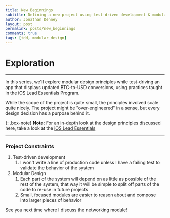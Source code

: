 ```yaml
---
title: New Beginnings
subtitle: Defining a new project using test-driven development & modular design
author: Jonathan Denney
layout: post
permalink: posts/new_beginnings
comments: true
tags: [tdd, modular_design]
---
```


# Exploration

___

In this series, we'll explore modular design principles while test-driving an app that displays updated BTC-to-USD conversions, using practices taught in the iOS Lead Essentials Program.

While the scope of the project is quite small, the principles involved scale quite nicely. The project might be "over-engineered" in a sense, but every design decision has a purpose behind it.

{: .box-note}
**Note:** For an in-depth look at the design principles discussed here, take a look at the [iOS Lead Essentials](https://iosacademy.essentialdeveloper.com/p/ios-lead-essentials/)

___

### Project Constraints
1. Test-driven development
	1. I won't write a line of production code unless I have a failing test to validate the behavior of the system
2. Modular Design
	1. Each part of the system will depend on as little as possible of the rest of the system, that way it will be simple to split off parts of the code to re-use in future projects
	2. Small, focused modules are easier to reason about and compose into larger pieces of behavior

See you next time where I discuss the networking module!